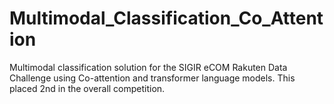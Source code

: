 # Multimodal_Classification_Co_Attention
Multimodal classification solution for the SIGIR eCOM  Rakuten Data Challenge using Co-attention and transformer language models. This placed 2nd in the overall competition.
